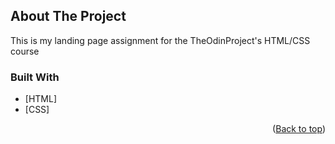 ## About The Project

This is my landing page assignment for the TheOdinProject's HTML/CSS course

### Built With

- [HTML]
- [CSS]

<p align="right">(<a href="#top">Back to top</a>)</p>
